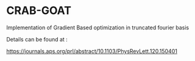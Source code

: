 # CRAB-GOAT  


Implementation of Gradient Based optimization in truncated fourier basis


Details can be found at :


https://journals.aps.org/prl/abstract/10.1103/PhysRevLett.120.150401


